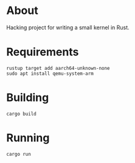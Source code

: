 # About
Hacking project for writing a small kernel in Rust.

# Requirements
    rustup target add aarch64-unknown-none
    sudo apt install qemu-system-arm

# Building
    cargo build

# Running
    cargo run